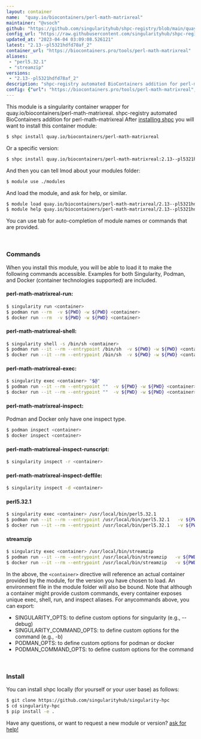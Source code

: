 ```yaml
---
layout: container
name:  "quay.io/biocontainers/perl-math-matrixreal"
maintainer: "@vsoch"
github: "https://github.com/singularityhub/shpc-registry/blob/main/quay.io/biocontainers/perl-math-matrixreal/container.yaml"
config_url: "https://raw.githubusercontent.com/singularityhub/shpc-registry/main/quay.io/biocontainers/perl-math-matrixreal/container.yaml"
updated_at: "2023-04-04 03:09:08.526121"
latest: "2.13--pl5321hdfd78af_2"
container_url: "https://biocontainers.pro/tools/perl-math-matrixreal"
aliases:
 - "perl5.32.1"
 - "streamzip"
versions:
 - "2.13--pl5321hdfd78af_2"
description: "shpc-registry automated BioContainers addition for perl-math-matrixreal"
config: {"url": "https://biocontainers.pro/tools/perl-math-matrixreal", "maintainer": "@vsoch", "description": "shpc-registry automated BioContainers addition for perl-math-matrixreal", "latest": {"2.13--pl5321hdfd78af_2": "sha256:d71dc938edcedef3848fd34578f7069af526716c0b8ee73fb79976e41743215e"}, "tags": {"2.13--pl5321hdfd78af_2": "sha256:d71dc938edcedef3848fd34578f7069af526716c0b8ee73fb79976e41743215e"}, "docker": "quay.io/biocontainers/perl-math-matrixreal", "aliases": {"perl5.32.1": "/usr/local/bin/perl5.32.1", "streamzip": "/usr/local/bin/streamzip"}}
---
```


This module is a singularity container wrapper for quay.io/biocontainers/perl-math-matrixreal.
shpc-registry automated BioContainers addition for perl-math-matrixreal
After [installing shpc](#install) you will want to install this container module:


```bash
$ shpc install quay.io/biocontainers/perl-math-matrixreal
```

Or a specific version:

```bash
$ shpc install quay.io/biocontainers/perl-math-matrixreal:2.13--pl5321hdfd78af_2
```

And then you can tell lmod about your modules folder:

```bash
$ module use ./modules
```

And load the module, and ask for help, or similar.

```bash
$ module load quay.io/biocontainers/perl-math-matrixreal/2.13--pl5321hdfd78af_2
$ module help quay.io/biocontainers/perl-math-matrixreal/2.13--pl5321hdfd78af_2
```

You can use tab for auto-completion of module names or commands that are provided.

<br>

### Commands

When you install this module, you will be able to load it to make the following commands accessible.
Examples for both Singularity, Podman, and Docker (container technologies supported) are included.

#### perl-math-matrixreal-run:

```bash
$ singularity run <container>
$ podman run --rm  -v ${PWD} -w ${PWD} <container>
$ docker run --rm  -v ${PWD} -w ${PWD} <container>
```

#### perl-math-matrixreal-shell:

```bash
$ singularity shell -s /bin/sh <container>
$ podman run --it --rm --entrypoint /bin/sh  -v ${PWD} -w ${PWD} <container>
$ docker run --it --rm --entrypoint /bin/sh  -v ${PWD} -w ${PWD} <container>
```

#### perl-math-matrixreal-exec:

```bash
$ singularity exec <container> "$@"
$ podman run --it --rm --entrypoint ""  -v ${PWD} -w ${PWD} <container> "$@"
$ docker run --it --rm --entrypoint ""  -v ${PWD} -w ${PWD} <container> "$@"
```

#### perl-math-matrixreal-inspect:

Podman and Docker only have one inspect type.

```bash
$ podman inspect <container>
$ docker inspect <container>
```

#### perl-math-matrixreal-inspect-runscript:

```bash
$ singularity inspect -r <container>
```

#### perl-math-matrixreal-inspect-deffile:

```bash
$ singularity inspect -d <container>
```


#### perl5.32.1

```bash
$ singularity exec <container> /usr/local/bin/perl5.32.1
$ podman run --it --rm --entrypoint /usr/local/bin/perl5.32.1   -v ${PWD} -w ${PWD} <container> -c " $@"
$ docker run --it --rm --entrypoint /usr/local/bin/perl5.32.1   -v ${PWD} -w ${PWD} <container> -c " $@"
```


#### streamzip

```bash
$ singularity exec <container> /usr/local/bin/streamzip
$ podman run --it --rm --entrypoint /usr/local/bin/streamzip   -v ${PWD} -w ${PWD} <container> -c " $@"
$ docker run --it --rm --entrypoint /usr/local/bin/streamzip   -v ${PWD} -w ${PWD} <container> -c " $@"
```



In the above, the `<container>` directive will reference an actual container provided
by the module, for the version you have chosen to load. An environment file in the
module folder will also be bound. Note that although a container
might provide custom commands, every container exposes unique exec, shell, run, and
inspect aliases. For anycommands above, you can export:

 - SINGULARITY_OPTS: to define custom options for singularity (e.g., --debug)
 - SINGULARITY_COMMAND_OPTS: to define custom options for the command (e.g., -b)
 - PODMAN_OPTS: to define custom options for podman or docker
 - PODMAN_COMMAND_OPTS: to define custom options for the command

<br>

### Install

You can install shpc locally (for yourself or your user base) as follows:

```bash
$ git clone https://github.com/singularityhub/singularity-hpc
$ cd singularity-hpc
$ pip install -e .
```

Have any questions, or want to request a new module or version? [ask for help!](https://github.com/singularityhub/singularity-hpc/issues)